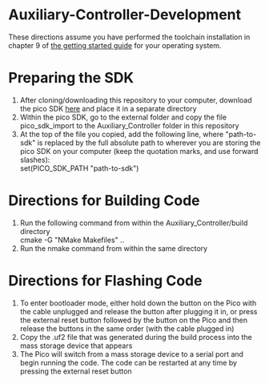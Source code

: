 # Auxiliary-Controller-Development

These directions assume you have performed the toolchain installation in chapter 9 of [the getting started guide](https://datasheets.raspberrypi.com/pico/getting-started-with-pico.pdf) for your operating system.

# Preparing the SDK
1. After cloning/downloading this repository to your computer, download the pico SDK [here](https://github.com/raspberrypi/pico-sdk) and place it in a separate directory
2. Within the pico SDK, go to the external folder and copy the file pico_sdk_import to the Auxiliary_Controller folder in this repository
3. At the top of the file you copied, add the following line, where "path-to-sdk" is replaced by the full absolute path to wherever you are storing the pico SDK on your computer (keep the quotation marks, and use forward slashes):  
    set(PICO_SDK_PATH "path-to-sdk")

# Directions for Building Code
1. Run the following command from within the Auxiliary_Controller/build directory  
    cmake -G "NMake Makefiles" ..
2. Run the nmake command from within the same directory

# Directions for Flashing Code
1. To enter bootloader mode, either hold down the button on the Pico with the cable unplugged and release the button after plugging it in, or press the external reset button followed by the button on the Pico and then release the buttons in the same order (with the cable plugged in)
2. Copy the .uf2 file that was generated during the build process into the mass storage device that appears
3. The Pico will switch from a mass storage device to a serial port and begin running the code. The code can be restarted at any time by pressing the external reset button
